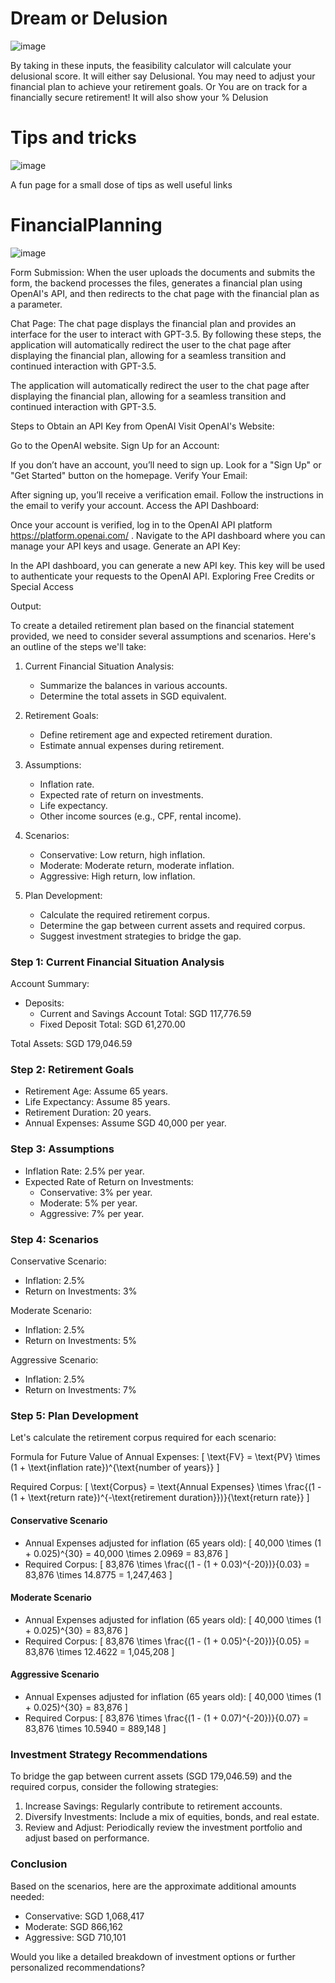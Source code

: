 # Dream or Delusion

![image](https://github.com/NguiWeily/FinancialPlanning/assets/64390744/2f07e52d-4a46-4db1-aade-ab79dc36054a)

By taking in these inputs, the feasibility calculator will calculate your delusional score. 
It will either say Delusional. You may need to adjust your financial plan to achieve your retirement goals. Or You are on track for a financially secure retirement!
It will also show your % Delusion

# Tips and tricks

![image](https://github.com/NguiWeily/FinancialPlanning/assets/64390744/ba22ca7c-7ca1-487f-9dd0-71f363c8b3a6)

A fun page for a small dose of tips as well useful links

# FinancialPlanning
![image](https://github.com/NguiWeily/FinancialPlanning/assets/111359787/187d8c50-5871-4f4a-8129-9c91dd6be37b)

Form Submission: When the user uploads the documents and submits the form, the backend processes the files, generates a financial plan using OpenAI's API, and then redirects to the chat page with the financial plan as a parameter.

Chat Page: The chat page displays the financial plan and provides an interface for the user to interact with GPT-3.5.
By following these steps, the application will automatically redirect the user to the chat page after displaying the financial plan, allowing for a seamless transition and continued interaction with GPT-3.5.

The application will automatically redirect the user to the chat page after displaying the financial plan, allowing for a seamless transition and continued interaction with GPT-3.5.

Steps to Obtain an API Key from OpenAI
Visit OpenAI's Website:

Go to the OpenAI website.
Sign Up for an Account:

If you don’t have an account, you’ll need to sign up. Look for a "Sign Up" or "Get Started" button on the homepage.
Verify Your Email:

After signing up, you’ll receive a verification email. Follow the instructions in the email to verify your account.
Access the API Dashboard:

Once your account is verified, log in to the OpenAI API platform https://platform.openai.com/ .
Navigate to the API dashboard where you can manage your API keys and usage.
Generate an API Key:

In the API dashboard, you can generate a new API key. This key will be used to authenticate your requests to the OpenAI API.
Exploring Free Credits or Special Access

Output:

To create a detailed retirement plan based on the financial statement provided, we need to consider several assumptions and scenarios. Here's an outline of the steps we'll take:

1. Current Financial Situation Analysis:
    - Summarize the balances in various accounts.
    - Determine the total assets in SGD equivalent.

2. Retirement Goals:
    - Define retirement age and expected retirement duration.
    - Estimate annual expenses during retirement.

3. Assumptions:
    - Inflation rate.
    - Expected rate of return on investments.
    - Life expectancy.
    - Other income sources (e.g., CPF, rental income).

4. Scenarios:
    - Conservative: Low return, high inflation.
    - Moderate: Moderate return, moderate inflation.
    - Aggressive: High return, low inflation.

5. Plan Development:
    - Calculate the required retirement corpus.
    - Determine the gap between current assets and required corpus.
    - Suggest investment strategies to bridge the gap.

### Step 1: Current Financial Situation Analysis

Account Summary:

- Deposits:
  - Current and Savings Account Total: SGD 117,776.59
  - Fixed Deposit Total: SGD 61,270.00

Total Assets: SGD 179,046.59

### Step 2: Retirement Goals

- Retirement Age: Assume 65 years.
- Life Expectancy: Assume 85 years.
- Retirement Duration: 20 years.
- Annual Expenses: Assume SGD 40,000 per year.

### Step 3: Assumptions

- Inflation Rate: 2.5% per year.
- Expected Rate of Return on Investments:
  - Conservative: 3% per year.
  - Moderate: 5% per year.
  - Aggressive: 7% per year.

### Step 4: Scenarios

Conservative Scenario:
- Inflation: 2.5%
- Return on Investments: 3%

Moderate Scenario:
- Inflation: 2.5%
- Return on Investments: 5%

Aggressive Scenario:
- Inflation: 2.5%
- Return on Investments: 7%

### Step 5: Plan Development

Let's calculate the retirement corpus required for each scenario:

Formula for Future Value of Annual Expenses:
\[ \text{FV} = \text{PV} \times (1 + \text{inflation rate})^{\text{number of years}} \]

Required Corpus:
\[ \text{Corpus} = \text{Annual Expenses} \times \frac{(1 - (1 + \text{return rate})^{-\text{retirement duration}})}{\text{return rate}} \]

#### Conservative Scenario

- Annual Expenses adjusted for inflation (65 years old): 
\[ 40,000 \times (1 + 0.025)^{30} = 40,000 \times 2.0969 = 83,876 \]
- Required Corpus:
\[ 83,876 \times \frac{(1 - (1 + 0.03)^{-20})}{0.03} = 83,876 \times 14.8775 = 1,247,463 \]

#### Moderate Scenario

- Annual Expenses adjusted for inflation (65 years old): 
\[ 40,000 \times (1 + 0.025)^{30} = 83,876 \]
- Required Corpus:
\[ 83,876 \times \frac{(1 - (1 + 0.05)^{-20})}{0.05} = 83,876 \times 12.4622 = 1,045,208 \]

#### Aggressive Scenario

- Annual Expenses adjusted for inflation (65 years old): 
\[ 40,000 \times (1 + 0.025)^{30} = 83,876 \]
- Required Corpus:
\[ 83,876 \times \frac{(1 - (1 + 0.07)^{-20})}{0.07} = 83,876 \times 10.5940 = 889,148 \]

### Investment Strategy Recommendations

To bridge the gap between current assets (SGD 179,046.59) and the required corpus, consider the following strategies:

1. Increase Savings: Regularly contribute to retirement accounts.
2. Diversify Investments: Include a mix of equities, bonds, and real estate.
3. Review and Adjust: Periodically review the investment portfolio and adjust based on performance.

### Conclusion

Based on the scenarios, here are the approximate additional amounts needed:

- Conservative: SGD 1,068,417
- Moderate: SGD 866,162
- Aggressive: SGD 710,101

Would you like a detailed breakdown of investment options or further personalized recommendations?
